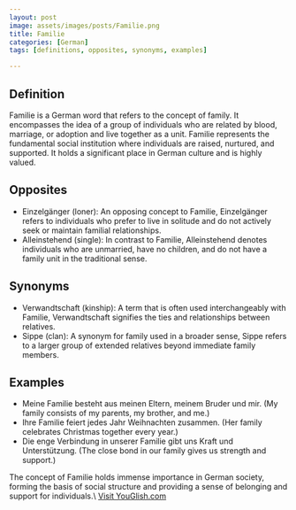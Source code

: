 ```yaml
---
layout: post
image: assets/images/posts/Familie.png
title: Familie
categories: [German]
tags: [definitions, opposites, synonyms, examples]

---
```


## Definition

Familie is a German word that refers to the concept of family. It encompasses the idea of a group of individuals who are related by blood, marriage, or adoption and live together as a unit. Familie represents the fundamental social institution where individuals are raised, nurtured, and supported. It holds a significant place in German culture and is highly valued.

## Opposites

- Einzelgänger (loner): An opposing concept to Familie, Einzelgänger refers to individuals who prefer to live in solitude and do not actively seek or maintain familial relationships.
- Alleinstehend (single): In contrast to Familie, Alleinstehend denotes individuals who are unmarried, have no children, and do not have a family unit in the traditional sense.

## Synonyms

- Verwandtschaft (kinship): A term that is often used interchangeably with Familie, Verwandtschaft signifies the ties and relationships between relatives.
- Sippe (clan): A synonym for family used in a broader sense, Sippe refers to a larger group of extended relatives beyond immediate family members.

## Examples

- Meine Familie besteht aus meinen Eltern, meinem Bruder und mir. (My family consists of my parents, my brother, and me.)
- Ihre Familie feiert jedes Jahr Weihnachten zusammen. (Her family celebrates Christmas together every year.)
- Die enge Verbindung in unserer Familie gibt uns Kraft und Unterstützung. (The close bond in our family gives us strength and support.)

The concept of Familie holds immense importance in German society, forming the basis of social structure and providing a sense of belonging and support for individuals.\ <a id="yg-widget-0" class="youglish-widget" data-query="Familie" data-lang="german" data-components="8412" data-auto-start="0" data-bkg-color="theme_light" data-title="How%20to%20pronounce%20Familie%20in%20German"  rel="nofollow" href="https://youglish.com">Visit YouGlish.com</a><script async src="https://youglish.com/public/emb/widget.js" charset="utf-8"></script>